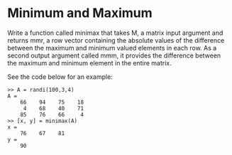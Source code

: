 # Minimum and Maximum

Write a function called minimax that takes M, a matrix input argument and returns mmr, a row vector containing the absolute values of the difference between the maximum and minimum valued elements in each row. As a second output argument called mmm, it provides the difference between the maximum and minimum element in the entire matrix. 

See the code below for an example: 
```
>> A = randi(100,3,4)
A =
    66    94    75    18
     4    68    40    71
    85    76    66     4
>> [x, y] = minimax(A)
x =
    76    67    81
y =
    90
```